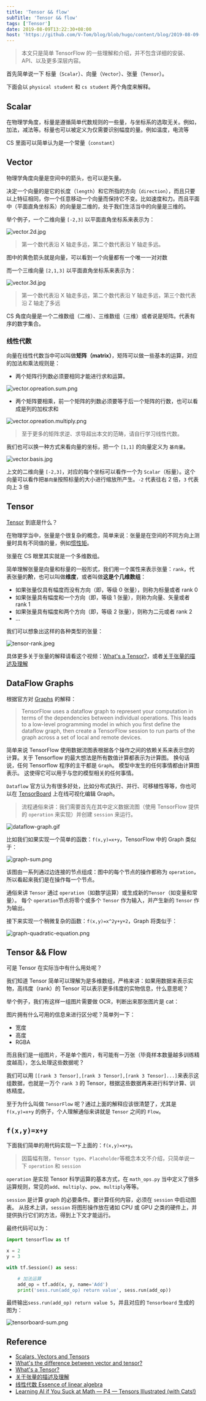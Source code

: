 ```yaml
---
title: 'Tensor && flow'
subTitle: 'Tensor && flow'
tags: ['Tensor']
date: 2019-08-09T13:22:30+08:00
host: 'https://github.com/V-Tom/blog/blob/hugo/content/blog/2019-08-09-Tensor%20%26%26%20flow/index.md'
---
```


> 本文只是简单 TensorFlow 的一些理解和介绍，并不包含详细的安装、API、以及更多深层内容。

首先简单说一下 标量（`Scalar`）、向量（`Vector`）、张量（`Tensor`）。

下面会以 `physical student` 和 `cs student` 两个角度来解释。

## Scalar

在物理学角度，标量是遵循简单代数规则的一些量，与坐标系的选取无关。例如，加法，减法等。标量也可以被定义为仅需要识别幅度的量。例如温度，电流等

CS 里面可以简单认为是一个常量（`constant`）

## Vector

物理学角度向量是空间中的箭头，也可以是矢量。

决定一个向量的是它的长度（`length`）和它所指的方向（`direction`），而且只要以上特征相同，你一个任意移动一个向量而保持它不变。比如速度和力。而且平面中（平面直角坐标系）的向量是二维的，处于我们生活当中的向量是三维的。

举个例子，一个二维向量 `[-2,3]` 以平面直角坐标系来表示为：

![vector.2d.jpg](./vector.2d.jpg)

> 第一个数代表沿 X 轴走多远，第二个数代表沿 Y 轴走多远。

图中的黄色箭头就是向量，可以看到一个向量都有一个唯一一对对数

而一个三维向量 `[2,1,3]` 以平面直角坐标系来表示为：

![vector.3d.jpg](./vector.3d.jpg)

> 第一个数代表沿 X 轴走多远，第二个数代表沿 Y 轴走多远，第三个数代表沿 Z 轴走了多远

CS 角度向量是一个二维数组（二维）、三维数组（三维）或者说是矩阵。代表有序的数字集合。

### 线性代数

向量在线性代数当中可以叫做**矩阵（matrix）**，矩阵可以做一些基本的运算，对应的加法和乘法规则是：

- 两个矩阵行列数必须要相同才能进行求和运算。

![vector.opreation.sum.png](./vector.opreation.sum.png)

- 两个矩阵要相乘，前一个矩阵的列数必须要等于后一个矩阵的行数，也可以看成是列的加权求和

![vector.opreation.multiply.png](./vector.opreation.multiply.png)

> 至于更多的矩阵求逆、求导超出本文的范畴，请自行学习线性代数。

我们也可以换一种方式来看向量的坐标，把一个 `[1,1]` 的向量定义为 `基向量`。

![vector.basis.jpg](./vector.basis.jpg)

上文的二维向量 `[-2,3]`，对应的每个坐标可以看作一个为 `Scalar`（标量）。这个向量可以看作把`基向量`按照标量的大小进行缩放所产生。`-2` 代表往右 2 倍，`3` 代表向上 3 倍

## Tensor

[Tensor](https://en.wikipedia.org/wiki/Tensor) 到底是什么？

在物理学当中，张量是个很复杂的概念，简单来说：张量是在空间的不同方向上测量时具有不同值的量，例如[惯性矩](https://zh.wikipedia.org/zh-tw/%E6%83%AF%E6%80%A7%E7%9F%A9)。

张量在 CS 眼里其实就是一个多维数组。

简单理解张量是向量和标量的一般形式，我们用一个属性来表示张量：`rank`，代表张量的**阶**，也可以叫做**维度**，或者叫做**这是个几维数组**：

- 如果张量仅具有幅度而没有方向（即，等级 0 张量），则称为标量或者 rank 0
- 如果张量具有幅度和一个方向（即，等级 1 张量），则称为向量、矢量或者 rank 1
- 如果张量具有幅度和两个方向（即，等级 2 张量），则称为二元或者 rank 2
- ...

我们可以想象出这样的各种类型的张量：

![tensor-rank.jpeg](./tensor-rank.jpeg)

具体更多关于张量的解释请看这个视频：[What's a Tensor?](https://www.youtube.com/watch?v=f5liqUk0ZTw)，或者[关于张量的描述及理解](https://www.youtube.com/watch?v=aL10dphqNuw)

## DataFlow Graphs

根据官方对 [Graphs](https://www.tensorflow.org/guide/graphs#why_dataflow_graphs) 的解释：

> TensorFlow uses a dataflow graph to represent your computation in terms of the dependencies between individual operations. This leads to a low-level programming model in which you first define the dataflow graph, then create a TensorFlow session to run parts of the graph across a set of local and remote devices.

简单来说 TensorFlow 使用数据流图表根据各个操作之间的依赖关系来表示您的计算。关于 Tensorflow 的最大想法是所有数值计算都表示为计算图。 换句话说，任何 Tensorflow 程序的主干都是 `Graph`。 模型中发生的任何事情都由计算图表示。 这使得它可以用于与您的模型相关的任何事情。

`Dataflow` 官方认为有很多好处，比如分布式执行、并行、可移植性等等，你也可以在 [TensorBoard](https://www.tensorflow.org/guide/summaries_and_tensorboard) 上在线可视化编辑 Graph。

> 流程通俗来讲：我们需要首先在其中定义数据流图（使用 TensorFlow 提供的 `operation` 来实现）并创建 `session` 来运行。

![dataflow-graph.gif](./dataflow-graph.gif)

比如我们如果实现一个简单的函数：`f(x,y)=x+y`，TensorFlow 中的 Graph 类似于：

![graph-sum.png](./graph-sum.png)

该图由一系列通过边连接的节点组成：图中的每个节点的操作都称为 `operation`，所以看起来我们是在操作每一个节点。

通俗来讲 `Tensor` 通过 `operation`（如数学运算）或生成新的`Tensor`（如变量和常量）。 每个 `operation`节点将零个或多个 `Tensor` 作为输入，并产生新的 `Tensor` 作为输出。

接下来实现一个稍微复杂的函数：`f(x,y)=x^2y+y+2`，Graph 将类似于：

![graph-quadratic-equation.png](./graph-quadratic-equation.png)

## Tensor && Flow

可是 Tensor 在实际当中有什么用处呢？

我们知道 Tensor 简单可以理解为是多维数组，严格来讲：如果用数据来表示实物，高纬度（rank）的 Tensor 可以表示更多纬度的实物信息，什么意思呢？

举个例子，我们有这样一组图片需要做 OCR，判断出来那张图片是 cat：

图片拥有什么可用的信息来进行区分呢？简单列一下：

- 宽度
- 高度
- RGBA

而且我们是一组图片，不是单个图片，有可能有一万张（毕竟样本数量越多训练精度越高），怎么处理这些数据呢？

我们可以用 `[[rank 3 Tensor],[rank 3 Tensor],[rank 3 Tensor]...]`来表示这组数据，也就是一万个 `rank 3` 的 Tensor，根据这些数据再来进行科学计算、训练精度。

至于为什么叫做 `TensorFlow` 呢？通过上面的解释应该很清楚了，尤其是 `f(x,y)=x+y` 的例子，个人理解通俗来讲就是 `Tensor` 之间的 `Flow`。

## `f(x,y)=x+y`

下面我们简单的用代码实现一下上面的：`f(x,y)=x+y`。

> 因篇幅有限，`Tensor type`、`Placeholder`等概念本文不介绍，只简单说一下 `operation` 和 `session`

`operation` 是实现 Tensor 科学运算的基本方式，在 `math_ops.py` 当中定义了很多运算规则，常见的`add`、`multiply`、`pow`、`multiply`等等。

`session` 是计算 graph 的必要条件。要计算任何内容，必须在 `session` 中启动图表。 从技术上讲，`session` 将图形操作放在诸如 CPU 或 GPU 之类的硬件上，并提供执行它们的方法，得到上下文才能运行。

最终代码可以为：

```py
import tensorflow as tf

x = 2
y = 3

with tf.Session() as sess:

    # 加法运算
    add_op = tf.add(x, y, name='Add')
    print('sess.run(add_op) return value', sess.run(add_op))

```

最终输出`sess.run(add_op) return value 5`，并且对应的 `Tensorboard` 生成的图为：

![tensorboard-sum.png](./tensorboard-sum.png)

## Reference

- [Scalars, Vectors and Tensors](http://zeus.plmsc.psu.edu/~manias/MatSE447/03_Tensors.pdf)
- [What's the difference between vector and tensor?](https://www.quora.com/Whats-the-difference-between-vector-and-tensor)
- [What's a Tensor?](https://www.youtube.com/watch?v=f5liqUk0ZTw)
- [关于张量的描述及理解](https://www.youtube.com/watch?v=aL10dphqNuw)
- [线性代数 Essence of linear algebra](https://www.youtube.com/playlist?list=PLZHQObOWTQDPD3MizzM2xVFitgF8hE_ab)
- [Learning AI if You Suck at Math — P4 — Tensors Illustrated (with Cats!)](https://hackernoon.com/learning-ai-if-you-suck-at-math-p4-tensors-illustrated-with-cats-27f0002c9b32#.2jpelkuhd)
